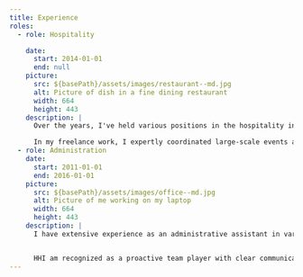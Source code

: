 ```yaml
---
title: Experience
roles:
  - role: Hospitality

    date:
      start: 2014-01-01
      end: null
    picture:
      src: ${basePath}/assets/images/restaurant--md.jpg
      alt: Picture of dish in a fine dining restaurant
      width: 664
      height: 443
    description: |
      Over the years, I've held various positions in the hospitality industry, progressing from server to manager and acquiring a deep understanding of its complexities. As a manager, I was responsible for inventory management and supply orders, ensuring the restaurant ran smoothly in the owner’s absence. 

      In my freelance work, I expertly coordinated large-scale events and parties, overseeing customer engagement and beverage service with precision. My dedication to exceeding expectations and consistently delivering outstanding results is evident in every role I undertake, making me an invaluable asset in any hospitality setting.
  - role: Administration
    date:
      start: 2011-01-01
      end: 2016-01-01
    picture:
      src: ${basePath}/assets/images/office--md.jpg
      alt: Picture of me working on my laptop
      width: 664
      height: 443
    description: |
      I have extensive experience as an administrative assistant in various industries, efficiently managing client inquiries, filtering emails, and ensuring smooth communication between clients and sales representatives. I notably spearheaded the development of a comprehensive financial record organization system, improving access to crucial files. 


      HHI am recognized as a proactive team player with clear communication, exceptional organizational skills, and effective use of technology to enhance efficiency and productivity.
---
```

